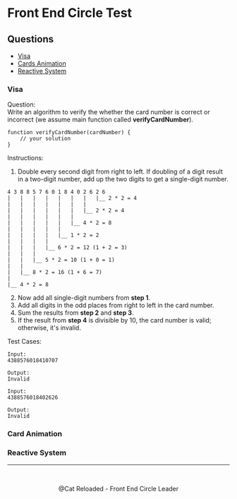 # Front End Circle Test

<!--
> Main Layout

-   Question
-   Instructions?
-   Test Cases
-   Notes?

---- -->

## Questions

-   [Visa](#visa)
-   [Cards Animation](#cards-animation)
-   [Reactive System](#reactive-system)

### Visa

Question:  
Write an algorithm to verify the whether the card number is correct or incorrect (we assume main function called <strong>verifyCardNumber</strong>).

```
function verifyCardNumber(cardNumber) {
    // your solution
}
```

Instructions:

1. Double every second digit from right to left. If doubling of a digit result in a two-digit number, add up the two digits to get a single-digit number.

```
4 3 8 8 5 7 6 0 1 8 4 0 2 6 2 6
|   |   |   |   |   |   |   |__ 2 * 2 = 4
|   |   |   |   |   |   |
|   |   |   |   |   |   |__ 2 * 2 = 4
|   |   |   |   |   |
|   |   |   |   |   |__ 4 * 2 = 8
|   |   |   |   |
|   |   |   |   |__ 1 * 2 = 2
|   |   |   |
|   |   |   |__ 6 * 2 = 12 (1 + 2 = 3)
|   |   |
|   |   |__ 5 * 2 = 10 (1 + 0 = 1)
|   |
|   |__ 8 * 2 = 16 (1 + 6 = 7)
|
|__ 4 * 2 = 8
```

2. Now add all single-digit numbers from <strong>step 1</strong>.
3. Add all digits in the odd places from right to left in the card number.
4. Sum the results from <strong>step 2</strong> and <strong>step 3</strong>.
5. If the result from <strong>step 4</strong> is divisible by 10, the card number is valid; otherwise, it's invalid.

Test Cases:

```
Input:
4388576018410707

Output:
Invalid
```

```
Input:
4388576018402626

Output:
Invalid
```

### Card Animation

### Reactive System

---

<br />
<p align="center">@Cat Reloaded - Front End Circle Leader</p>
